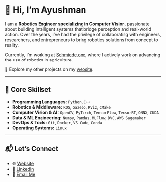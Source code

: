 # 👋 Hi, I’m Ayushman  

I am a **Robotics Engineer specializing in Computer Vision**, passionate about building intelligent systems that bridge perception and real-world action. Over the years, I’ve had the privilege of collaborating with engineers, researchers, and entrepreneurs to bring robotics solutions from concept to reality.  

Currently, I’m working at [Schmiede.one](https://schmiede.one/), where I actively work on advancing the use of robotics in agriculture.  

🔗 Explore my other projects on my [website](https://www.ayushmanchoudhuri.com/).  

---

## 🚀 Core Skillset  

- **Programming Languages:** `Python`, `C++`  
- **Robotics & Middleware:** `ROS`, `Gazebo`, `RViz`, `CMake`  
- **Computer Vision & AI:** `OpenCV`, `PyTorch`, `TensorFlow`, `TensorRT`, `ONNX`, `CUDA`  
- **Data & ML Engineering:** `Numpy`, `Pandas`, `MLFlow`, `DVC`, `AWS Sagemaker`  
- **DevOps & Tools:** `Git`, `Docker`, `VS Code`, `Conda`  
- **Operating Systems:** `Linux`  

---

## 📬 Let’s Connect  
- 🌐 [Website](https://www.ayushmanchoudhuri.com/)  
- 💼 [LinkedIn](https://www.linkedin.com/in/ayushmanchoudhuri/)  
- 📧 [Email Me](ayushc205de@gmail.com)  
